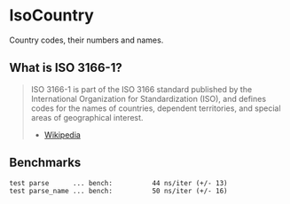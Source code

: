 # IsoCountry

Country codes,  their numbers and names.

## What is ISO 3166-1?

> ISO 3166-1 is part of the ISO 3166 standard published by the International
> Organization for Standardization (ISO), and defines codes for the names of
> countries, dependent territories, and special areas of geographical
> interest.
>
> - [Wikipedia](http://en.wikipedia.org/wiki/ISO_3166-1)


## Benchmarks

```
test parse      ... bench:          44 ns/iter (+/- 13)
test parse_name ... bench:          50 ns/iter (+/- 16)
```
